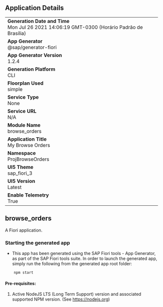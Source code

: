 ## Application Details
|               |
| ------------- |
|**Generation Date and Time**<br>Mon Jul 26 2021 14:06:19 GMT-0300 (Horário Padrão de Brasília)|
|**App Generator**<br>@sap/generator-fiori|
|**App Generator Version**<br>1.2.4|
|**Generation Platform**<br>CLI|
|**Floorplan Used**<br>simple|
|**Service Type**<br>None|
|**Service URL**<br>N/A
|**Module Name**<br>browse_orders|
|**Application Title**<br>My Browse Orders|
|**Namespace**<br>ProjBrowseOrders|
|**UI5 Theme**<br>sap_fiori_3|
|**UI5 Version**<br>Latest|
|**Enable Telemetry**<br>True|

## browse_orders

A Fiori application.

### Starting the generated app

-   This app has been generated using the SAP Fiori tools - App Generator, as part of the SAP Fiori tools suite.  In order to launch the generated app, simply run the following from the generated app root folder:

```
    npm start
```

#### Pre-requisites:

1. Active NodeJS LTS (Long Term Support) version and associated supported NPM version.  (See https://nodejs.org)


